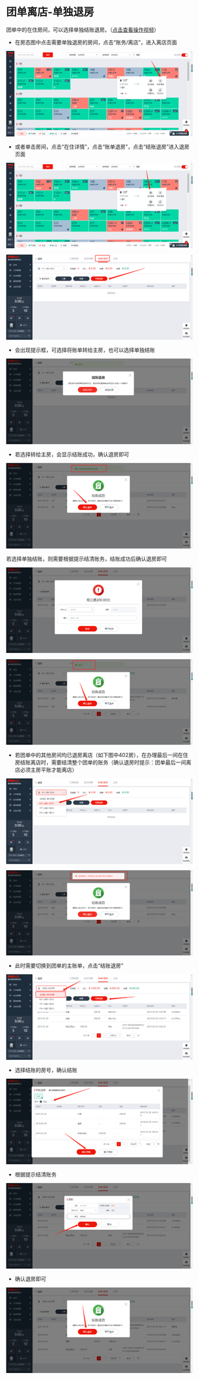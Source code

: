 # 团单离店-单独退房

团单中的在住房间，可以选择单独结账退房。（[点击查看操作视频](http://crs-pms-vidio.oss-cn-beijing.aliyuncs.com/%E9%80%90%E4%B8%80%E9%80%80%E6%88%BF.mp4)）

* 在房态图中点击需要单独退房的房间，点击“账务/离店”，进入离店页面

![](../../../.gitbook/assets/image%20%28797%29.png)

* 或者单击房间，点击“在住详情”，点击“账单退房”，点击“结账退房”进入退房页面

![](../../../.gitbook/assets/image%20%28473%29.png)

![](../../../.gitbook/assets/image%20%28185%29.png)

* 会出现提示框，可选择将账单转给主房，也可以选择单独结账

![](../../../.gitbook/assets/image%20%2830%29.png)

* 若选择转给主房，会显示结账成功，确认退房即可

![](../../../.gitbook/assets/image%20%28664%29.png)

若选择单独结账，则需要根据提示结清账务，结账成功后确认退房即可

![](../../../.gitbook/assets/image%20%28799%29.png)

![](../../../.gitbook/assets/image%20%28683%29.png)

* 若团单中的其他房间均已退房离店（如下图中402房），在办理最后一间在住房结账离店时，需要结清整个团单的账务（确认退房时提示：团单最后一间离店必须主房平账才能离店）

![](../../../.gitbook/assets/image%20%28471%29.png)

![](../../../.gitbook/assets/image%20%28485%29.png)

* 此时需要切换到团单的主账单，点击“结账退房”

![](../../../.gitbook/assets/image%20%28606%29.png)

* 选择结账的房号，确认结账

![](../../../.gitbook/assets/image%20%28717%29.png)

* 根据提示结清账务

![](../../../.gitbook/assets/image%20%28590%29.png)

* 确认退房即可

![](../../../.gitbook/assets/image%20%28427%29.png)



